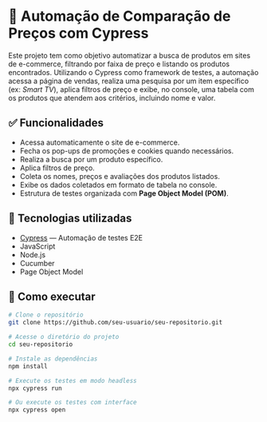 # 🛒 Automação de Comparação de Preços com Cypress

Este projeto tem como objetivo automatizar a busca de produtos em sites de e-commerce, filtrando por faixa de preço e listando os produtos encontrados. Utilizando o Cypress como framework de testes, a automação acessa a página de vendas, realiza uma pesquisa por um item específico (ex: *Smart TV*), aplica filtros de preço e exibe, no console, uma tabela com os produtos que atendem aos critérios, incluindo nome e valor.

## ✅ Funcionalidades

- Acessa automaticamente o site de e-commerce.
- Fecha os pop-ups de promoções e cookies quando necessários.
- Realiza a busca por um produto específico.
- Aplica filtros de preço.
- Coleta os nomes, preços e avaliações dos produtos listados.
- Exibe os dados coletados em formato de tabela no console.
- Estrutura de testes organizada com **Page Object Model (POM)**.

## 🧰 Tecnologias utilizadas

- [Cypress](https://www.cypress.io/) — Automação de testes E2E
- JavaScript
- Node.js
- Cucumber
- Page Object Model

## 🚀 Como executar

```bash
# Clone o repositório
git clone https://github.com/seu-usuario/seu-repositorio.git

# Acesse o diretório do projeto
cd seu-repositorio

# Instale as dependências
npm install

# Execute os testes em modo headless
npx cypress run

# Ou execute os testes com interface
npx cypress open
